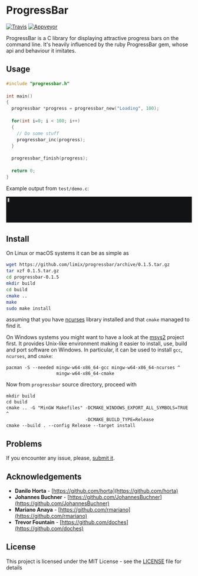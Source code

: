 # ProgressBar

[![Travis](https://img.shields.io/travis/limix/progressbar.svg?style=flat)](https://travis-ci.org/limix/progressbar)
[![Appveyor](https://ci.appveyor.com/api/projects/status/ccu47dffb2qvi8sa?svg=true)](https://ci.appveyor.com/project/Horta/progressbar)

ProgressBar is a C library for displaying attractive progress bars on the
command line.
It's heavily influenced by the ruby ProgressBar gem, whose api and behaviour it
imitates.

## Usage

```c
#include "progressbar.h"

int main()
{
  progressbar *progress = progressbar_new("Loading", 100);

  for(int i=0; i < 100; i++)
  {
    // Do some stuff
    progressbar_inc(progress);
  }

  progressbar_finish(progress);

  return 0;
}
```

Example output from `test/demo.c`:

![demo output](demo.gif)

## Install

On Linux or macOS systems it can be as simple as
```bash
wget https://github.com/limix/progressbar/archive/0.1.5.tar.gz
tar xzf 0.1.5.tar.gz
cd progressbar-0.1.5
mkdir build
cd build
cmake ..
make
sudo make install
```
assuming that you have [ncurses](https://www.gnu.org/software/ncurses/)
library installed and that ``cmake`` managed to find it.

On Windows systems you might want to have a look at the
[msys2](http://www.msys2.org) project first.
It provides Unix-like environment making it easier to install, use, build and
port software on Windows.
In particular, it can be used to install `gcc`, `ncurses`, and `cmake`:

```dos
pacman -S --needed mingw-w64-x86_64-gcc mingw-w64-x86_64-ncurses ^
                   mingw-w64-x86_64-cmake
```

Now from `progressbar` source directory, proceed with
```dos
mkdir build
cd build
cmake .. -G "MinGW Makefiles" -DCMAKE_WINDOWS_EXPORT_ALL_SYMBOLS=TRUE ^
                              -DCMAKE_BUILD_TYPE=Release
cmake --build . --config Release --target install
```

## Problems

If you encounter any issue, please, [submit it](https://github.com/limix/progressbar/issues).

## Acknowledgements

* **Danilo Horta** - [https://github.com/horta](https://github.com/horta)
* **Johannes Buchner** - [https://github.com/JohannesBuchner](https://github.com/JohannesBuchner)
* **Mariano Anaya** - [https://github.com/rmariano](https://github.com/rmariano)
* **Trevor Fountain** - [https://github.com/doches](https://github.com/doches)

## License

This project is licensed under the MIT License - see the
[LICENSE](LICENSE) file for details
